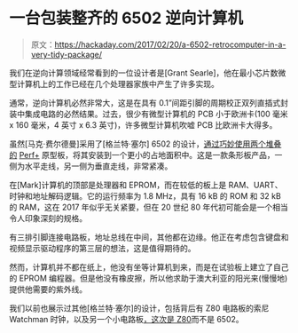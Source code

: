 # 一台包装整齐的 6502 逆向计算机

> 原文：<https://hackaday.com/2017/02/20/a-6502-retrocomputer-in-a-very-tidy-package/>

我们在逆向计算领域经常看到的一位设计者是[Grant Searle]，他在最小芯片数微型计算机上的工作已经在几个处理器家族中产生了许多实现。

通常，逆向计算机必然非常大，这是在具有 0.1”间距引脚的周期校正双列直插式封装中集成电路的必然结果。过去，很少有微型计算机的 PCB 小于欧洲卡(100 毫米 x 160 毫米，4 英寸 x 6.3 英寸)，许多微型计算机吹嘘 PCB 比欧洲卡大得多。

虽然[马克·费尔德曼]采用了[格兰特·塞尔] 6502 的设计，[通过巧妙使用两个堆叠的](http://www.ppl-pilot.com/6502/) [Perf+](https://www.crowdsupply.com/ben-wang/perf-2) 原型板，将其安装到一个更小的占地面积中。这是一款条形板产品，一侧为水平走线，另一侧为垂直走线，非常紧凑。

在[Mark]计算机的顶部是处理器和 EPROM，而在较低的板上是 RAM、UART、时钟和地址解码逻辑。它的运行频率为 1.8 MHz，具有 16 kB 的 ROM 和 32 kB 的 RAM，这在 2017 年似乎无关紧要，但在 20 世纪 80 年代初可能会是一个相当令人印象深刻的规格。

有三排引脚连接电路板，地址总线在中间，其他都在边缘。他正在考虑包含键盘和视频显示驱动程序的第三层的想法，这是值得期待的。

然而，计算机并不都在纸上，他没有坐等计算机到来，而是在试验板上建立了自己的 EPROM 编程器。但是他没有橡皮擦，所以他求助于澳大利亚的阳光来(慢慢地)提供他需要的紫外线。

我们以前也展示过其他[格兰特·塞尔]的设计，包括背后有 Z80 电路板的索尼 Watchman 时钟，以及另一个小电路板[，这次是 Z80](http://hackaday.com/2016/07/08/smallest-basic-computer/)而不是 6502。
